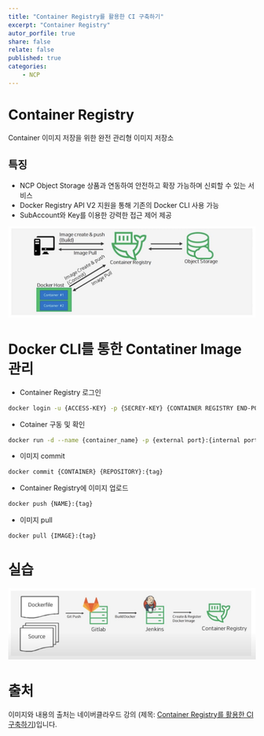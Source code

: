 ```yaml
---
title: "Container Registry를 활용한 CI 구축하기"
excerpt: "Container Registry"
autor_porfile: true
share: false
relate: false
published: true
categories:
    - NCP
---
```


# Container Registry
Container 이미지 저장을 위한 완전 관리형 이미지 저장소

## 특징
- NCP Object Storage 상품과 연동하여 안전하고 확장 가능하며 신뢰할 수 있는 서비스
- Docker Registry API V2 지원을 통해 기존의 Docker CLI 사용 가능
- SubAccount와 Key를 이용한 강력한 접근 제어 제공

<img src="../../assets/images/blogImg/ncp-container-registry.png"/>

# Docker CLI를 통한 Contatiner Image 관리
* Container Registry 로그인
```bash
docker login -u {ACCESS-KEY} -p {SECREY-KEY} {CONTAINER REGISTRY END-POINT}
```

* Cotainer 구동 및 확인
```bash
docker run -d --name {container_name} -p {external port}:{internal port} {image_name}
```

* 이미지 commit
```bash
docker commit {CONTAINER} {REPOSITORY}:{tag}
```

* Container Registry에 이미지 업로드
```bash
docker push {NAME}:{tag}
```

* 이미지 pull
```bash
docker pull {IMAGE}:{tag}
```

# 실습
<img src="../../assets/images/blogImg/ncp-gitlab-jenkins.png"/>

# 출처
이미지와 내용의 출처는 네이버클라우드 강의 (제목: [Container Registry를 활용한 CI 구축하기](https://youtu.be/lC3aiqhEJ2E?feature=shared))입니다.